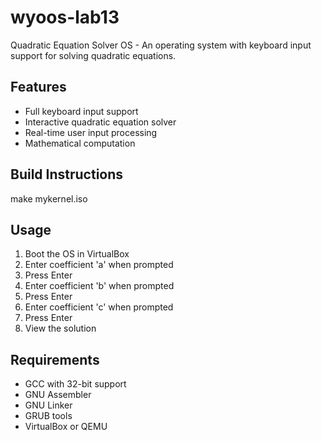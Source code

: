 # wyoos-lab13

Quadratic Equation Solver OS - An operating system with keyboard input support for solving quadratic equations.

## Features

- Full keyboard input support
- Interactive quadratic equation solver
- Real-time user input processing
- Mathematical computation

## Build Instructions

make mykernel.iso

## Usage

1. Boot the OS in VirtualBox
2. Enter coefficient 'a' when prompted
3. Press Enter
4. Enter coefficient 'b' when prompted  
5. Press Enter
6. Enter coefficient 'c' when prompted
7. Press Enter
8. View the solution

## Requirements

- GCC with 32-bit support
- GNU Assembler  
- GNU Linker
- GRUB tools
- VirtualBox or QEMU
